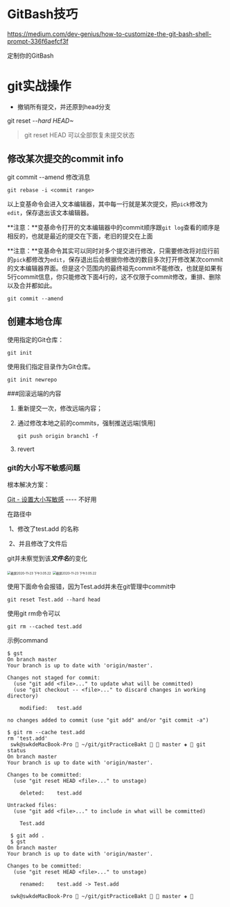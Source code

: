 # GitBash技巧

https://medium.com/dev-genius/how-to-customize-the-git-bash-shell-prompt-336f6aefcf3f

定制你的GitBash





# git实战操作



* 撤销所有提交，并还原到head分支

git reset *--hard HEAD~*

> git reset HEAD 可以全部恢复未提交状态



## 修改某次提交的commit info

git commit --amend 修改消息

```
git rebase -i <commit range>
```

以上变基命令会进入文本编辑器，其中每一行就是某次提交，把`pick`修改为`edit`，保存退出该文本编辑器。

**注意：**变基命令打开的文本编辑器中的commit顺序跟`git log`查看的顺序是相反的，也就是最近的提交在下面，老旧的提交在上面

**注意：**变基命令其实可以同时对多个提交进行修改，只需要修改将对应行前的`pick`都修改为`edit`，保存退出后会根据你修改的数目多次打开修改某次commit的文本编辑器界面。但是这个范围内的最终祖先commit不能修改，也就是如果有5行commit信息，你只能修改下面4行的，这不仅限于commit修改，重排、删除以及合并都如此。

```
git commit --amend
```



## 创建本地仓库

使用指定的Git仓库：

```shell
git init
```

使用我们指定目录作为Git仓库。

```
git init newrepo
```



###回滚远端的内容

1. 重新提交一次，修改远端内容；

2. 通过修改本地之前的commits，强制推送远端[慎用]

   ```shell
   git push origin branch1 -f
   ```

3. revert 



### git的大小写不敏感问题  



根本解决方案：

[Git - 设置大小写敏感](https://www.cnblogs.com/ivyee/p/9932397.html)    ----    不好用



在路径中

​	1、修改了test.add 的名称

​	2、并且修改了文件后

git并未察觉到该***文件名***的变化

<img src="/Users/swk/ScreenPictures/20201123/截屏2020-11-23 下午3.07.40.png" alt="截屏2020-11-23 下午3.05.22" style="zoom:50%;" />

<img src="/Users/swk/ScreenPictures/20201123/截屏2020-11-23 下午3.05.22.png" alt="截屏2020-11-23 下午3.05.22" style="zoom:50%;" />

使用下面命令会报错，因为Test.add并未在git管理中commit中

```shell
git reset Test.add --hard head
```



使用git rm命令可以

```shell
git rm --cached test.add
```



示例command

```shell
$ gst
On branch master
Your branch is up to date with 'origin/master'.

Changes not staged for commit:
  (use "git add <file>..." to update what will be committed)
  (use "git checkout -- <file>..." to discard changes in working directory)

	modified:   test.add

no changes added to commit (use "git add" and/or "git commit -a")

$ git rm --cache test.add
rm 'test.add'
 swk@swkdeMacBook-Pro  ~/git/gitPracticeBakt   master ✚  git status
On branch master
Your branch is up to date with 'origin/master'.

Changes to be committed:
  (use "git reset HEAD <file>..." to unstage)

	deleted:    test.add

Untracked files:
  (use "git add <file>..." to include in what will be committed)

	Test.add

 $ git add .
 $ gst
On branch master
Your branch is up to date with 'origin/master'.

Changes to be committed:
  (use "git reset HEAD <file>..." to unstage)

	renamed:    test.add -> Test.add

 swk@swkdeMacBook-Pro  ~/git/gitPracticeBakt   master ✚ 
```

